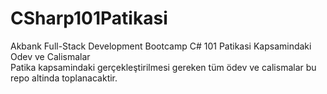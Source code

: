 # CSharp101Patikasi
Akbank Full-Stack Development Bootcamp C# 101 Patikasi Kapsamindaki Odev ve Calismalar <br>
Patika kapsamindaki gerçekleştirilmesi gereken tüm ödev ve calismalar bu repo altinda toplanacaktir.
